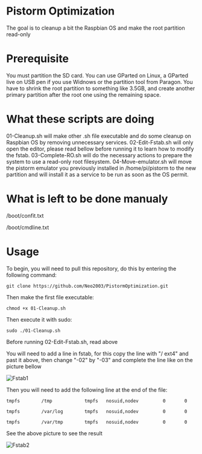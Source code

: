 # Pistorm Optimization

The goal is to cleanup a bit the Raspbian OS and make the root partition read-only

# Prerequisite

You must partition the SD card. You can use GParted on Linux, a GParted live on USB pen if you use Widnows or the partition tool from Paragon.
You have to shrink the root partition to something like 3.5GB, and create another primary partition after the root one using the remaining space.

# What these scripts are doing

01-Cleanup.sh will make other .sh file executable and do some cleanup on Raspbian OS by removing unnecessary services.
02-Edit-Fstab.sh will only open the editor, please read bellow before running it to learn how to modify the fstab.
03-Complete-RO.sh will do the necessary actions to prepare the system to use a read-only root filesystem.
04-Move-emulator.sh will move the pistorm emulator you previously installed in /home/pi/pistorm to the new partition and will install it as a service to be run as soon as the OS permit.

# What is left to be done manualy

/boot/confit.txt

/boot/cmdline.txt

# Usage 

To begin, you will need to pull this repository, do this by entering the following command:

`git clone https://github.com/Neo2003/PistormOptimization.git`

Then make the first file executable:

`chmod +x 01-Cleanup.sh`

Then execute it with sudo:

`sudo ./01-Cleanup.sh`

Before running 02-Edit-Fstab.sh, read above

You will need to add a line in fstab, for this copy the line with "/  ext4" and past it above, then change "-02" by "-03" and complete the line like on the picture bellow

![Fstab1](https://user-images.githubusercontent.com/28825/118681842-32662d80-b800-11eb-8fd6-ba336a1b81d2.png)

Then you will need to add the following line at the end of the file:

`tmpfs        /tmp            tmpfs   nosuid,nodev         0       0`

`tmpfs        /var/log        tmpfs   nosuid,nodev         0       0`

`tmpfs        /var/tmp        tmpfs   nosuid,nodev         0       0`

See the above picture to see the result

![Fstab2](https://user-images.githubusercontent.com/28825/118681869-385c0e80-b800-11eb-99e3-338dfa8313d8.png)
